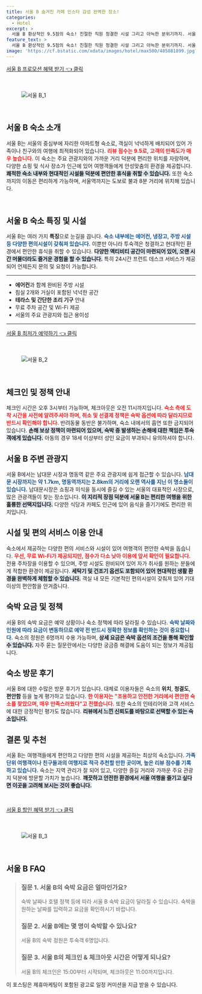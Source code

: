```yaml
---
title: 서울 B 숨겨진 카페 인스타 감성 완벽한 장소!
categories:
  - Hotel
excerpt: >
  서울 B 환상적인 9.5점의 숙소! 친절한 직원 청결한 시설 그리고 아늑한 분위기까지. 서울역에서 단 8분 거리에 위치해 있어 여행의 출발점으로 완벽합니다. 놓치지 말고 확인해보세요!
feature_text: >
  서울 B 환상적인 9.5점의 숙소! 친절한 직원 청결한 시설 그리고 아늑한 분위기까지. 서울역에서 단 8분 거리에 위치해 있어 여행의 출발점으로 완벽합니다. 놓치지 말고 확인해보세요!
image: 'https://cf.bstatic.com/xdata/images/hotel/max500/485881899.jpg?k=90a7e412643b9c7a6ba189b4567fab135c1769b55e44ee505ac39941a0d20a2f&o=&hp=1'
---
```


<p><a class="modoo-button" href="https://tinyurl.com/232lrbjh" rel="nofollow noopener">서울 B 프로모션 혜택 받기 👈 클릭</a></p><br/>
<figure class="image"><img alt="서울 B_1" src="https://cf.bstatic.com/xdata/images/hotel/max1024x768/499649785.jpg?k=3a76f2632a987906f06399f99af190aed2a57d615cd92ba5fa5781341a256c95&amp;o=&amp;hp=1"/></figure><br/>

<h2 data-ke-size="size26" id="서울_B숙소_소개">서울 B 숙소 소개</h2>
<p data-ke-size="size16">서울 B는 서울의 중심부에 자리한 아파트형 숙소로, 객실이 넉넉하게 배치되어 있어 가족이나 친구와의 여행에 최적화되어 있습니다. <b><span style="color: #ee2323;">리뷰 점수는 9.5로, 고객의 만족도가 매우 높습니다.</span></b> 이 숙소는 주요 관광지와의 가까운 거리 덕분에 편리한 위치를 자랑하며, 다양한 쇼핑 및 식사 장소가 인근에 있어 여행객들에게 안성맞춤의 환경을 제공합니다. <b><span style="background-color: #21538527;">쾌적한 숙소 내부와 현대적인 시설들 덕분에 편안한 휴식을 취할 수 있습니다.</span></b> 또한 숙소까지의 이동은 편리하게 가능하며, 서울역까지는 도보로 불과 8분 거리에 위치해 있습니다.</p>
<p data-ke-size="size16"> </p>
<h2 data-ke-size="size23" id="서울_B숙소_특징_및_시설">서울 B 숙소 특징 및 시설</h2>
<p data-ke-size="size16">서울 B는 여러 가지 <b>특징</b>으로 눈길을 끕니다. <b><span style="color: #1a5490;">숙소 내부에는 에어컨, 냉장고, 주방 시설 등 다양한 편의시설이 갖춰져 있습니다.</span></b> 이뿐만 아니라 투숙객은 청결하고 현대적인 환경에서 편안한 휴식을 취할 수 있습니다. <b><span style="background-color: #21538527;">다양한 액티비티 공간이 마련되어 있어, 오랜 시간 머물더라도 즐거운 경험을 할 수 있습니다.</span></b> 특히 24시간 프런트 데스크 서비스가 제공되어 언제든지 문의 및 요청이 가능합니다.</p>
<hr contenteditable="false" data-ke-style="style5" data-ke-type="horizontalRule"/>
<ul data-ke-list-type="disc" style="list-style-type: disc;">
<li><b>에어컨</b>과 함께 완비된 주방 시설</li>
<li>침실 2개와 거실이 포함된 넉넉한 공간</li>
<li><b>테라스 및 간단한 조리 기구</b> 안내</li>
<li>무료 주차 공간 및 Wi-Fi 제공</li>
<li>서울의 주요 관광지와 접근 용이성</li>
</ul>
<hr contenteditable="false" data-ke-style="style5" data-ke-type="horizontalRule"/>
<p><a class="modoo-button" href="https://tinyurl.com/232lrbjh" rel="nofollow noopener">서울 B 최저가 예약하기 👈 클릭</a></p><br/>
<figure class="image"><img alt="서울 B_2" src="https://cf.bstatic.com/xdata/images/hotel/max500/485881899.jpg?k=90a7e412643b9c7a6ba189b4567fab135c1769b55e44ee505ac39941a0d20a2f&amp;o=&amp;hp=1"/></figure><br/>
<h2 data-ke-size="size23" id="체크인_정책">체크인 및 정책 안내</h2>
<p data-ke-size="size16">체크인 시간은 오후 3시부터 가능하며, 체크아웃은 오전 11시까지입니다. <b><span style="color: #ee2323;">숙소 측에 도착 시간을 사전에 알려주셔야 하며, 취소 및 선결제 정책은 숙박 옵션에 따라 달라지므로 반드시 확인해야 합니다.</span></b> 반려동물 동반은 불가하며, 숙소 내에서의 흡연 또한 금지되어 있습니다. <b><span style="background-color: #21538527;">손해 보상 정책이 마련되어 있으며, 숙박 중 발생하는 손해에 대한 책임은 투숙객에게 있습니다.</span></b> 아동의 경우 18세 이상부터 성인 요금이 부과되니 유의하셔야 합니다.</p>
<h2 data-ke-size="size23" id="주변관광지">서울 B 주변 관광지</h2>
<p data-ke-size="size16">서울 B에서는 남대문 시장과 명동역 같은 주요 관광지에 쉽게 접근할 수 있습니다. <b><span style="color: #1a5490;">남대문 시장까지는 약 1.7km, 명동역까지는 2.8km의 거리에 오랜 역사를 지닌 이 명소들이 있습니다.</span></b> 남대문시장은 쇼핑과 미식을 동시에 즐길 수 있는 서울의 대표적인 시장으로, 많은 관광객들이 찾는 장소입니다. <b><span style="background-color: #21538527;">이 지리적 장점 덕분에 서울 B는 편리한 여행을 위한 훌륭한 선택지입니다.</span></b> 다양한 식당과 카페도 인근에 있어 음식을 즐기기에도 편리한 위치입니다.</p>
<h2 data-ke-size="size26" id="시설_및_편의_서비스">시설 및 편의 서비스 이용 안내</h2>
<p data-ke-size="size16">숙소에서 제공하는 다양한 편의 서비스와 시설이 있어 여행객의 편안한 숙박을 돕습니다. <b><span style="color: #ee2323;">우선, 무료 Wi-Fi가 제공되지만, 점수가 다소 낮아 이용에 앞서 확인이 필요합니다.</span></b> 전용 주차장을 이용할 수 있으며, 주방 시설도 완비되어 있어 자가 취사를 원하는 분들에게 적합한 환경이 제공됩니다. <b><span style="background-color: #21538527;">세탁기 및 건조기 옵션도 포함되어 있어 현대적인 생활 환경을 완벽하게 체험할 수 있습니다.</span></b> 객실 내 모든 기본적인 편의시설이 갖춰져 있어 기대 이상의 편안함을 안겨줍니다.</p>
<h2 data-ke-size="size23" id="숙박요금_및_정책">숙박 요금 및 정책</h2>
<p data-ke-size="size16">서울 B의 숙박 요금은 예약 상황이나 숙소 정책에 따라 달라질 수 있습니다. <b><span style="color: #1a5490;">숙박 날짜와 인원에 따라 요금이 변동하므로 예약 전 반드시 정확한 정보를 확인하는 것이 중요합니다.</span></b> 숙소의 정원은 6명까지 수용 가능하며, <b><span style="background-color: #21538527;">상세 요금은 숙박 옵션의 조건을 통해 확인할 수 있습니다.</span></b> 자주 묻는 질문란에서는 다양한 궁금증 해결에 도움이 되는 정보가 제공됩니다.</p>
<h2 data-ke-size="size26" id="방문후기">숙소 방문 후기</h2>
<p data-ke-size="size16">서울 B에 대한 수많은 방문 후기가 있습니다. 대체로 이용자들은 숙소의 <b>위치</b>, <b>청결도</b>, <b>편안함</b> 등을 높게 평가하고 있습니다. <b><span style="color: #ee2323;">한 이용자는 "조용하고 안전한 거리에서 편안한 숙소를 찾았으며, 매우 만족스러웠다"고 전했습니다.</span></b> 또한 숙소의 인테리어와 고객 서비스에 대한 긍정적인 평가도 많습니다. <b><span style="background-color: #21538527;">리뷰에서 느낀 신뢰도를 바탕으로 선택할 수 있는 숙소입니다.</span></b></p>
<h2 data-ke-size="size23" id="결론_및_추천">결론 및 추천</h2>
<p data-ke-size="size16">서울 B는 여행객들에게 편안하고 다양한 편의 시설을 제공하는 최상의 숙소입니다. <b><span style="color: #1a5490;">가족 단위 여행객이나 친구들과의 여행지로 적극 추천할 만한 곳이며, 높은 리뷰 점수를 기록하고 있습니다.</span></b> 숙소는 지역 관리가 잘 되어 있고, 다양한 즐길 거리와 가까운 주요 관광지 덕분에 방문할 가치가 높습니다. <b><span style="background-color: #21538527;">깨끗하고 안전한 환경에서 서울 여행을 즐기고 싶다면 이곳을 고려해 보시는 것이 좋습니다.</span></b></p>
<p data-ke-size="size16"> </p>

<p><a class="modoo-button" href="https://tinyurl.com/232lrbjh" rel="nofollow noopener">서울 B 할인 혜택 받기 👈 클릭</a></p><br>

<figure class="image"><img src="https://cf.bstatic.com/xdata/images/hotel/max500/485881892.jpg?k=2b2f37d1f64f2167da407a8b5c8930cc3e4a14c61fcb54ae43e635229b7254bb&o=&hp=1" alt="서울 B_3"></figure><br>
<h2 id="서울 B_FAQ">서울 B FAQ</h2>
<div itemscope="" itemtype="https://schema.org/FAQPage"> 
<blockquote> 
<div itemscope="" itemprop="mainEntity" itemtype="https://schema.org/Question"> 
<h3 id="질문_1" itemprop="name">질문 1. 서울 B의 숙박 요금은 얼마인가요?</h3> 
<div itemscope="" itemprop="acceptedAnswer" itemtype="https://schema.org/Answer"> 
<span itemprop="text"> 
<p>숙박 날짜나 호텔 정책 등에 따라 서울 B 숙박 요금이 달라질 수 있습니다. 숙박을 원하는 날짜를 입력하고 요금을 확인하시기 바랍니다.</p> 
</span> 
</div> 
</div> 
<div itemscope="" itemprop="mainEntity" itemtype="https://schema.org/Question"> 
<h3 id="질문_2" itemprop="name">질문 2. 서울 B에는 몇 명이 숙박할 수 있나요?</h3> 
<div itemscope="" itemprop="acceptedAnswer" itemtype="https://schema.org/Answer"> 
<span itemprop="text"> 
<p>서울 B의 숙박 정원은 투숙객 6명입니다.</p> 
</span> 
</div> 
</div> 
<div itemscope="" itemprop="mainEntity" itemtype="https://schema.org/Question"> 
<h3 id="질문_3" itemprop="name">질문 3. 서울 B의 체크인 & 체크아웃 시간은 어떻게 되나요?</h3> 
<div itemscope="" itemprop="acceptedAnswer" itemtype="https://schema.org/Answer"> 
<span itemprop="text"> 
<p>서울 B의 체크인은 15:00부터 시작되며, 체크아웃은 11:00까지입니다.</p> 
</span> 
</div> 
</div> 
</blockquote> 
</div><p>이 포스팅은 제휴마케팅이 포함된 광고로 일정 커미션을 지급 받을 수 있습니다.</p>

